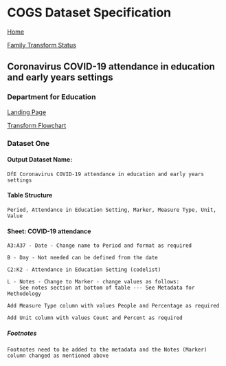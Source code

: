 # COGS Dataset Specification

[Home](https://gss-cogs.github.io/family-covid-19/datasets/specmenu.html)

[Family Transform Status](https://gss-cogs.github.io/family-covid-19/datasets/index.html)

## Coronavirus COVID-19 attendance in education and early years settings

### Department for Education

[Landing Page](https://www.gov.uk/government/publications/coronavirus-covid-19-attendance-in-education-and-early-years-settings)

[Transform Flowchart](https://gss-cogs.github.io/family-covid-19/datasets/specflowcharts.html?DfE-Coronavirus-COVID-19-attendance-in-education-and-early-years-settings/flowchart.ttl)


### Dataset One

#### Output Dataset Name:
	DfE Coronavirus COVID-19 attendance in education and early years settings

#### Table Structure
	Period, Attendance in Education Setting, Marker, Measure Type, Unit, Value 

#### Sheet: COVID-19 attendance

	A3:A37 - Date - Change name to Period and format as required
	
	B - Day - Not needed can be defined from the date
	
	C2:K2 - Attendance in Education Setting (codelist)
	
	L - Notes - Change to Marker - change values as follows:
		See notes section at bottom of table --- See Metadata for Methodology
		
	Add Measure Type column with values People and Percentage as required
	
	Add Unit column with values Count and Percent as required

##### Footnotes
	Footnotes need to be added to the metadata and the Notes (Marker) column changed as mentioned above
		